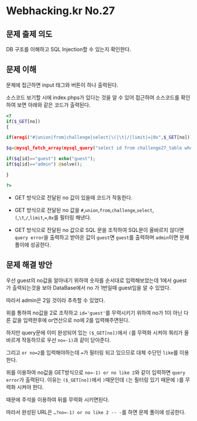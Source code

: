 # Webhacking.kr No.27

## 문제 출제 의도
DB 구조를 이해하고 SQL Injection할 수 있는지 확인한다.

## 문제 이해
문제에 접근하면 input 태그와 버튼이 하나 출력된다.

소스코드 보기할 시에 index.phps가 있다는 것을 알 수 있어 접근하여 소스코드를 확인하여 보면 아래와 같은 코드가 출력된다.
```php
<?
if($_GET[no])
{

if(eregi("#|union|from|challenge|select|\(|\t|/|limit|=|0x",$_GET[no])) exit("no hack");

$q=@mysql_fetch_array(mysql_query("select id from challenge27_table where id='guest' and no=($_GET[no])")) or die("query error");

if($q[id]=="guest") echo("guest");
if($q[id]=="admin") @solve();

}

?>
```
* GET 방식으로 전달된 no 값이 있을때 코드가 작동한다.

* GET 방식으로 전달된 no 값을 `#`,`union`,`from`,`challenge`,`select`,`(`,`\t`,`/`,`limit`,`=`,`0x`를 필터링 해낸다.

* GET 방식으로 전달된 no 값으로 SQL 문을 조작하여 SQL문이 올바르지 않다면 `query error`을 출력하고 받아온 값이 `guest`면 `guest`를 출력하며 `admin`이면 문제 풀이에 성공한다.

## 문제 해결 방안
우선 guest의 no값을 알아내기 위하여 숫자를 순서대로 입력해보았는데 1에서 guest가 출력되는것을 보아 DataBase에서 no 가 1번일때 guest임을 알 수 있었다. 

따라서 admin은 2일 것이라 추측할 수 있었다.

위를 통하여 no값을 2로 조작하고 `id='guest'`를 무력시키기 위하여 no가 1이 아닌 다른 값을 입력한후에 or연산으로 no에 2를 입력해주면된다.

하지만 query문에 이미 완성되어 있는 `($_GET[no])`에서 `(`를 무력화 시켜야 쿼리가 올바르게 작동하므로 우선 `no=-1)`과 같이 닫아준다.

그리고 `or no=2`를 입력해야하는데 `=`가 필터링 되고 있으므로 대체 수단인 `like`를 이용한다.

위를 이용하여 no값을 GET방식으로 `no=-1) or no like 2`와 같이 입력하면 `query error`가 출력된다. 이유는 `($_GET[no])`에서 `)`때문인데 `(`는 필터링 있기 때문에 `)`를 무력화 시켜야 한다.

때문에 주석을 이용하여 뒤를 무력화 시키면된다. 

따라서 완성된 URL은 `…?no=-1) or no like 2 -- -`를 하면 문제 풀이에 성공한다.
